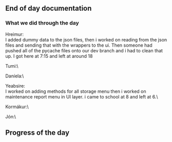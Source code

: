 ## End of day documentation

### What we did through the day 
Hreimur:\
I added dummy data to the json files, then i worked on reading from the json files and sending that with the wrappers to the ui. Then someone had pushed all of the pycache files onto our dev branch and i had to clean that up. I got here at 7:15 and left at around 18

Tumi:\

Daníela:\


Yeabsire:\
I worked on adding methods for all storage menu then i worked on maintenance report menu in UI layer. i came to school at 8 and left at 6.\

Kormákur:\


Jón:\ 

## Progress of the day
